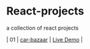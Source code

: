 # React-projects
a collection of react projects

| 01  | [car-bazaar](https://github.com/haman1/React-projects/tree/main/car-bazaar) | [Live Demo](https://carbazaar.netlify.app/) |
